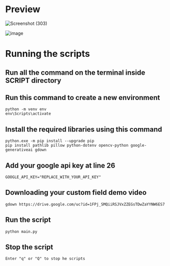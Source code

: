 # Preview
![Screenshot (303)](https://github.com/nilanjan-debnath/Yield-Smart/assets/91799113/0f14a4e3-50a5-4a47-bb80-a783006f7085)

![image](https://github.com/nilanjan-debnath/Yield-Smart/assets/91799113/4ebc7e06-28b9-41e5-b34b-fab8147cbbd0)


# Running the scripts
## Run all the command on the terminal inside **SCRIPT** directory

## Run this command to create a new environment
`python -m venv env`<br>
`env\Scripts\activate`
## Install the required libraries using this command
`python.exe -m pip install --upgrade pip`<br>
`pip install pathlib pillow python-dotenv opencv-python google-generativeai gdown`

## Add your google api key at line 26
`GOOGLE_API_KEY="REPLACE_WITH_YOUR_API_KEY" `

## Downloading your custom field demo video
`gdown https://drive.google.com/uc?id=1FPj_SMQiiRSJVxZZEGsTDwZaYYNW6ES7`

## Run the script
`python main.py`

## Stop the script
`Enter "q" or "Q" to stop he scripts`
